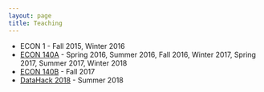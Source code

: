 ```yaml
---
layout: page
title: Teaching
---
```


* ECON 1 - Fall 2015, Winter 2016 
* [ECON 140A](teaching/140A.md) - Spring 2016, Summer 2016, Fall 2016, Winter 2017, Spring 2017, Summer 2017, Winter 2018
* [ECON 140B](teaching/140B.md) - Fall 2017
* [DataHack 2018](teaching/datahack.md) - Summer 2018
